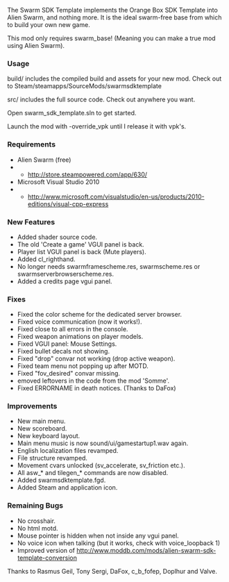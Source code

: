 The Swarm SDK Template implements the Orange Box SDK Template into Alien Swarm, and nothing more. It is the ideal swarm-free base from which to build your own new game.

This mod only requires swarm_base! (Meaning you can make a true mod using Alien Swarm).

### Usage
build/ includes the compiled build and assets for your new mod. Check out to Steam/steamapps/SourceMods/swarmsdktemplate

src/ includes the full source code. Check out anywhere you want.

Open swarm_sdk_template.sln to get started.

Launch the mod with -override_vpk until I release it with vpk's.

### Requirements
* Alien Swarm (free)
* * http://store.steampowered.com/app/630/
* Microsoft Visual Studio 2010
* * http://www.microsoft.com/visualstudio/en-us/products/2010-editions/visual-cpp-express

### New Features
* Added shader source code.
* The old 'Create a game' VGUI panel is back.
* Player list VGUI panel is back (Mute players).
* Added cl_righthand.
* No longer needs swarmframescheme.res, swarmscheme.res or swarmserverbrowserscheme.res.
* Added a credits page vgui panel.

### Fixes
* Fixed the color scheme for the dedicated server browser.
* Fixed voice communication (now it works!).
* Fixed close to all errors in the console.
* Fixed weapon animations on player models.
* Fixed VGUI panel: Mouse Settings.
* Fixed bullet decals not showing.
* Fixed "drop" convar not working (drop active weapon).
* Fixed team menu not popping up after MOTD.
* Fixed "fov_desired" convar missing.
* emoved leftovers in the code from the mod 'Somme'.
* Fixed ERRORNAME in death notices. (Thanks to DaFox)

### Improvements
* New main menu.
* New scoreboard.
* New keyboard layout.
* Main menu music is now sound/ui/gamestartup1.wav again.
* English localization files revamped.
* File structure revamped.
* Movement cvars unlocked (sv_accelerate, sv_friction etc.).
* All asw_* and tilegen_* commands are now disabled.
* Added swarmsdktemplate.fgd.
* Added Steam and application icon.

### Remaining Bugs
* No crosshair.
* No html motd.
* Mouse pointer is hidden when not inside any vgui panel.
* No voice icon when talking (but it works, check with voice_loopback 1)
* Improved version of http://www.moddb.com/mods/alien-swarm-sdk-template-conversion

Thanks to Rasmus Geil, Tony Sergi, DaFox, c_b_fofep, Doplhur and Valve.